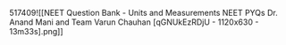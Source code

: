517409![[NEET Question Bank - Units and Measurements NEET PYQs Dr. Anand Mani and Team Varun Chauhan [qGNUkEzRDjU - 1120x630 - 13m33s].png]]